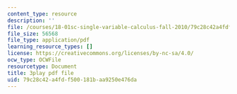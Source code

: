 ```yaml
---
content_type: resource
description: ''
file: /courses/18-01sc-single-variable-calculus-fall-2010/79c28c42a4fdf500181baa9250e476da_eHJuAByQf5A.pdf
file_size: 56568
file_type: application/pdf
learning_resource_types: []
license: https://creativecommons.org/licenses/by-nc-sa/4.0/
ocw_type: OCWFile
resourcetype: Document
title: 3play pdf file
uid: 79c28c42-a4fd-f500-181b-aa9250e476da
---
```

